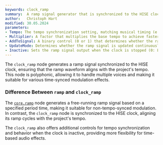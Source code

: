 ```yaml
---
keywords: clock_ramp
summary:  A ramp signal generator that is synchronized to the HISE clock, producing a ramp waveform for modulation purposes.
author:   Christoph Hart
modified: 30.05.2024
parameters:
- Tempo: The tempo synchronization setting, matching musical timing (e.g., 1/4 note, 1/8 note). Default is 1/4 note. It uses the default HISE tempo values that are mapped from 0 to 18.
- Multiplier: A factor that multiplies the base tempo to achieve faster or slower ramp cycles (range: 1.0 to 16.0, default: 1.0).
- AddToSignal: A binary control (0 or 1) that determines whether the ramp signal is added to the existing signal (default: 0).
- UpdateMode: Determines whether the ramp signal is updated continuously or only on sync (0: Continuous, 1: Synced, default: 1).
- Inactive: Sets the ramp signal output when the clock is stopped (0: Last value, 1: Zero, 2: One, default: 0).
---
```


The `clock_ramp` node generates a ramp signal synchronized to the HISE clock, ensuring that the ramp waveform aligns with the project's tempo. This node is polyphonic, allowing it to handle multiple voices and making it suitable for various time-synced modulation effects.

### Difference Between `ramp` and `clock_ramp`

The [`core.ramp`](/scriptnode/list/core/ramp) node generates a free-running ramp signal based on a specified period time, making it suitable for non-tempo-synced modulation. In contrast, the `clock_ramp` node is synchronized to the HISE clock, aligning its ramp cycles with the project's tempo.  

The `clock_ramp` also offers additional controls for tempo synchronization and behavior when the clock is inactive, providing more flexibility for time-based audio effects.
